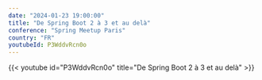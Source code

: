 ```yaml
---
date: "2024-01-23 19:00:00"
title: "De Spring Boot 2 à 3 et au delà"
conference: "Spring Meetup Paris"
country: "FR"
youtubeId: P3WddvRcn0o
---
```


{{< youtube id="P3WddvRcn0o" title="De Spring Boot 2 à 3 et au delà" >}}


